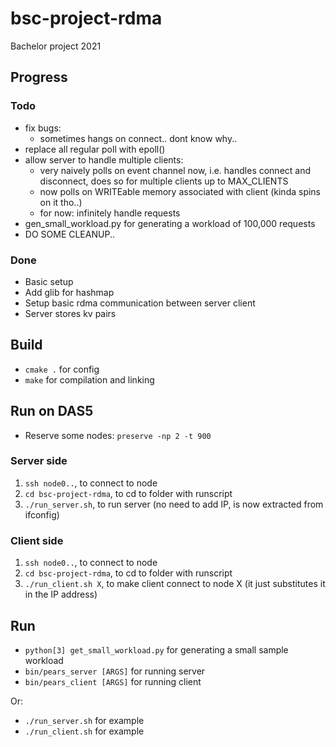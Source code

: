 # bsc-project-rdma
Bachelor project 2021


## Progress
### Todo
- fix bugs:
	- sometimes hangs on connect.. dont know why..
- replace all regular poll with epoll()
- allow server to handle multiple clients:
	- very naively polls on event channel now, i.e. handles connect and disconnect, does so for multiple clients up to MAX\_CLIENTS
	- now polls on WRITEable memory associated with client (kinda spins on it tho..)
	- for now: infinitely handle requests
- gen\_small\_workload.py for generating a workload of 100,000 requests
- DO SOME CLEANUP..

### Done
- Basic setup
- Add glib for hashmap
- Setup basic rdma communication between server client
- Server stores kv pairs

## Build
- `cmake .` for config
- `make` for compilation and linking

## Run on DAS5
- Reserve some nodes: `preserve -np 2 -t 900`

### Server side
1. `ssh node0..`, to connect to node
2. `cd bsc-project-rdma`, to cd to folder with runscript
3. `./run_server.sh`, to run server (no need to add IP, is now extracted from ifconfig)

### Client side
1. `ssh node0..`, to connect to node
2. `cd bsc-project-rdma`, to cd to folder with runscript
3. `./run_client.sh X`, to make client connect to node X (it just substitutes it in the IP address)

## Run
- `python[3] get_small_workload.py` for generating a small sample workload
- `bin/pears_server [ARGS]` for running server
- `bin/pears_client [ARGS]` for running client

Or:
- `./run_server.sh` for example
- `./run_client.sh` for example
